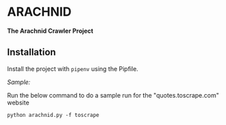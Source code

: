# ARACHNID

**The Arachnid Crawler Project**

## Installation
Install the project with `pipenv` using the Pipfile.

*Sample:*

Run the below command to do a sample run for the "quotes.toscrape.com" website

`python arachnid.py -f toscrape` 

